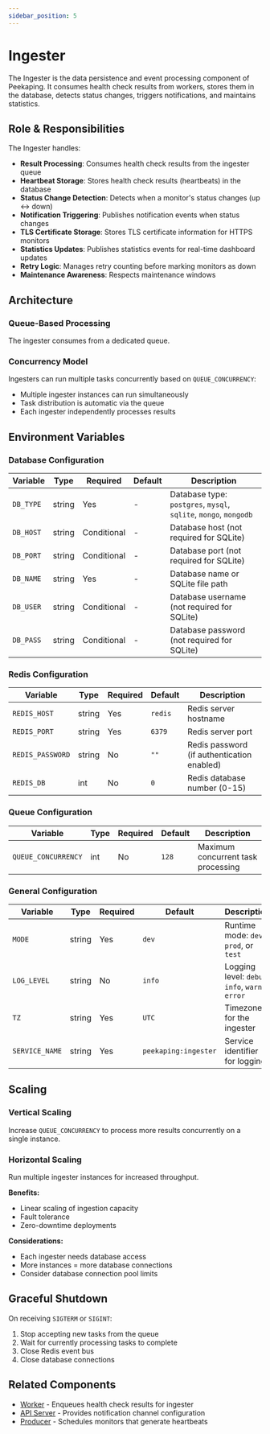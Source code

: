 ```yaml
---
sidebar_position: 5
---
```


# Ingester

The Ingester is the data persistence and event processing component of Peekaping. It consumes health check results from workers, stores them in the database, detects status changes, triggers notifications, and maintains statistics.

## Role & Responsibilities

The Ingester handles:

- **Result Processing**: Consumes health check results from the ingester queue
- **Heartbeat Storage**: Stores health check results (heartbeats) in the database
- **Status Change Detection**: Detects when a monitor's status changes (up ↔ down)
- **Notification Triggering**: Publishes notification events when status changes
- **TLS Certificate Storage**: Stores TLS certificate information for HTTPS monitors
- **Statistics Updates**: Publishes statistics events for real-time dashboard updates
- **Retry Logic**: Manages retry counting before marking monitors as down
- **Maintenance Awareness**: Respects maintenance windows

## Architecture

### Queue-Based Processing

The ingester consumes from a dedicated queue.

### Concurrency Model

Ingesters can run multiple tasks concurrently based on `QUEUE_CONCURRENCY`:
- Multiple ingester instances can run simultaneously
- Task distribution is automatic via the queue
- Each ingester independently processes results

## Environment Variables

### Database Configuration

| Variable | Type | Required | Default | Description |
|----------|------|----------|---------|-------------|
| `DB_TYPE` | string | Yes | - | Database type: `postgres`, `mysql`, `sqlite`, `mongo`, `mongodb` |
| `DB_HOST` | string | Conditional | - | Database host (not required for SQLite) |
| `DB_PORT` | string | Conditional | - | Database port (not required for SQLite) |
| `DB_NAME` | string | Yes | - | Database name or SQLite file path |
| `DB_USER` | string | Conditional | - | Database username (not required for SQLite) |
| `DB_PASS` | string | Conditional | - | Database password (not required for SQLite) |

### Redis Configuration

| Variable | Type | Required | Default | Description |
|----------|------|----------|---------|-------------|
| `REDIS_HOST` | string | Yes | `redis` | Redis server hostname |
| `REDIS_PORT` | string | Yes | `6379` | Redis server port |
| `REDIS_PASSWORD` | string | No | `""` | Redis password (if authentication enabled) |
| `REDIS_DB` | int | No | `0` | Redis database number (0-15) |

### Queue Configuration

| Variable | Type | Required | Default | Description |
|----------|------|----------|---------|-------------|
| `QUEUE_CONCURRENCY` | int | No | `128` | Maximum concurrent task processing |

### General Configuration

| Variable | Type | Required | Default | Description |
|----------|------|----------|---------|-------------|
| `MODE` | string | Yes | `dev` | Runtime mode: `dev`, `prod`, or `test` |
| `LOG_LEVEL` | string | No | `info` | Logging level: `debug`, `info`, `warn`, `error` |
| `TZ` | string | Yes | `UTC` | Timezone for the ingester |
| `SERVICE_NAME` | string | Yes | `peekaping:ingester` | Service identifier for logging |


## Scaling

### Vertical Scaling

Increase `QUEUE_CONCURRENCY` to process more results concurrently on a single instance.


### Horizontal Scaling

Run multiple ingester instances for increased throughput.

**Benefits:**
- Linear scaling of ingestion capacity
- Fault tolerance
- Zero-downtime deployments

**Considerations:**
- Each ingester needs database access
- More instances = more database connections
- Consider database connection pool limits

## Graceful Shutdown

On receiving `SIGTERM` or `SIGINT`:

1. Stop accepting new tasks from the queue
2. Wait for currently processing tasks to complete
3. Close Redis event bus
4. Close database connections



## Related Components

- [Worker](./worker.md) - Enqueues health check results for ingester
- [API Server](./api-server.md) - Provides notification channel configuration
- [Producer](./producer.md) - Schedules monitors that generate heartbeats

